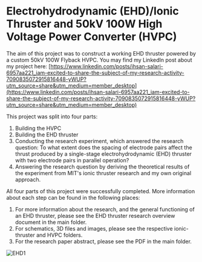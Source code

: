 # Electrohydrodynamic (EHD)/Ionic Thruster and 50kV 100W High Voltage Power Converter (HVPC)

The aim of this project was to construct a working EHD thruster powered by a custom 50kV 100W Flyback HVPC.
You may find my LinkedIn post about my project here: [https://www.linkedin.com/posts/ihsan-salari-6957aa221_iam-excited-to-share-the-subject-of-my-research-activity-7090835072915816448-yWUP?utm_source=share&utm_medium=member_desktop](https://www.linkedin.com/posts/ihsan-salari-6957aa221_iam-excited-to-share-the-subject-of-my-research-activity-7090835072915816448-yWUP?utm_source=share&utm_medium=member_desktop)

This project was split into four parts:
1. Building the HVPC
2. Building the EHD thruster
3. Conducting the research experiment, which answered the research question: 
To what extent does the spacing of electrode pairs affect the thrust produced by a single-stage electrohydrodynamic
(EHD) thruster with two electrode pairs in parallel operation?
4. Answering the research question by deriving the theoretical results of the experiment from MIT's ionic thruster research and my own original approach.

All four parts of this project were successfully completed. More information about each step can be found in the following places:
1. For more information about the research, and the general functioning of an EHD  thruster, please see the EHD thruster research overview document in the main folder.
2. For schematics, 3D files and images, please see the respective ionic-thruster and HVPC folders.
3. For the research paper abstract, please see the PDF in the main folder.

![EHD1](https://github.com/user-attachments/assets/135f1b46-0cd1-45d8-8c5d-33549affa975)
